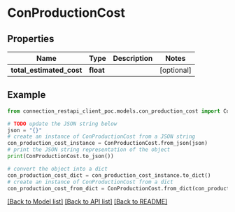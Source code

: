 # ConProductionCost


## Properties

Name | Type | Description | Notes
------------ | ------------- | ------------- | -------------
**total_estimated_cost** | **float** |  | [optional] 

## Example

```python
from connection_restapi_client_poc.models.con_production_cost import ConProductionCost

# TODO update the JSON string below
json = "{}"
# create an instance of ConProductionCost from a JSON string
con_production_cost_instance = ConProductionCost.from_json(json)
# print the JSON string representation of the object
print(ConProductionCost.to_json())

# convert the object into a dict
con_production_cost_dict = con_production_cost_instance.to_dict()
# create an instance of ConProductionCost from a dict
con_production_cost_from_dict = ConProductionCost.from_dict(con_production_cost_dict)
```
[[Back to Model list]](../README.md#documentation-for-models) [[Back to API list]](../README.md#documentation-for-api-endpoints) [[Back to README]](../README.md)


